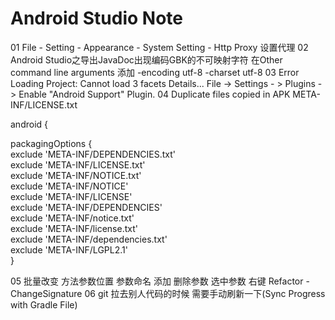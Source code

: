 
# Android Studio Note 
01 File - Setting - Appearance - System Setting - Http Proxy 设置代理 
02 Android Studio之导出JavaDoc出现编码GBK的不可映射字符 在Other command line arguments 添加 -encoding utf-8 -charset utf-8 
03 Error Loading Project: Cannot load 3 facets Details... File -> Settings - > Plugins -> Enable "Android Support" Plugin. 
04 Duplicate files copied in APK META-INF/LICENSE.txt 

android {  

packagingOptions {  
    exclude 'META-INF/DEPENDENCIES.txt'  
    exclude 'META-INF/LICENSE.txt'  
    exclude 'META-INF/NOTICE.txt'  
    exclude 'META-INF/NOTICE'  
    exclude 'META-INF/LICENSE'  
    exclude 'META-INF/DEPENDENCIES'  
    exclude 'META-INF/notice.txt'  
    exclude 'META-INF/license.txt'  
    exclude 'META-INF/dependencies.txt'  
    exclude 'META-INF/LGPL2.1'  
}

05 批量改变 方法参数位置 参数命名 添加 删除参数  选中参数 右键 Refactor - ChangeSignature
06 git 拉去别人代码的时候  需要手动刷新一下(Sync Progress with Gradle File)
